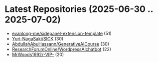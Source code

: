 # Latest Repositories (2025-06-30 .. 2025-07-02)

- [evanlong-me/sidepanel-extension-template](https://github.com/evanlong-me/sidepanel-extension-template) (51)
- [Yuri-NagaSaki/SICK](https://github.com/Yuri-NagaSaki/SICK) (30)
- [AbdullahAbuHassann/GenerativeAICourse](https://github.com/AbdullahAbuHassann/GenerativeAICourse) (30)
- [ResearchForumOnline/WordpressAIchatbot](https://github.com/ResearchForumOnline/WordpressAIchatbot) (22)
- [MrWoods1692/-VIP-](https://github.com/MrWoods1692/-VIP-) (20)
